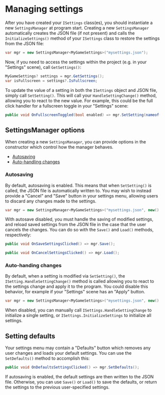 # Managing settings

After you have created your `ISettings` class(es), you should instantiate a new `SettingsManager` at program start. Creating a new `SettingsManager` automatically creates the JSON file (if not present) and calls the `InitializeSettings()` method of your `ISettings` class to restore the settings from the JSON file:

```cs
var mgr = new SettingsManager<MyGameSettings>("mysettings.json");
```



Now, if you need to access the settings within the project (e.g. in your "Settings" scene), call `GetSettings()`:

```cs
MyGameSettings? settings = mgr.GetSettings();
var isFullscreen = settings?.IsFullscreen;
```

To update the value of a setting in both the `ISettings` object and JSON file, simply call `SetSetting()`. This will call your `HandleSettingChange()` method, allowing you to react to the new value. For example, this could be the full click handler for a fullscreen toggle in your "Settings" scene:

```cs
public void OnFullscreenToggled(bool enabled) => mgr.SetSetting(nameof(MyGameSettings.IsFullscreen), enabled);
```

## SettingsManager options

When creating a new `SettingsManager`, you can provide options in the constructor which control how the manager behaves.

- [Autosaving](#autosaving)
- [Auto-handling changes](#auto-handing-changes)

### Autosaving

By default, autosaving is enabled. This means that when `SetSetting()` is called, the JSON file is automatically written to. You may wish to instead provide a "Cancel" and "Save" button in your settings menu, allowing users to discard any changes made to the settings.

```cs
var mgr = new SettingsManager<MyGameSettings>("mysettings.json", new() { AutoSaveChanges = false });
```

With autosave disabled, you must handle the saving of modified settings, and reload saved settings from the JSON file in the case that the user cancels the changes. You can do so with the `Save()` and `Load()` methods, respectively:

```cs
public void OnSaveSettingsClicked() => mgr.Save();

public void OnCancelSettingsClicked() => mgr.Load();
```

### Auto-handing changes

By default, when a setting is modified via `SetSetting()`, the `ISetting.HandleSettingChange()` method is called allowing you to react to the settings change and apply it to the program. You could disable this behavior, for example if your "Settings" scene has an "Apply" button.

```cs
var mgr = new SettingsManager<MyGameSettings>("mysettings.json", new() { AutoHandleChanges = false });
```

When disabled, you can manually call `ISettings.HandleSettingChange` to initialize a single setting, or `ISettings.InitializeSettings` to initialize all settings.

## Setting defaults

Your settings menu may contain a "Defaults" button which removes any user changes and loads your default settings. You can use the `SetDefaults()` method to accomplish this:

```cs
public void OnDefaultsSettingsClicked() => mgr.SetDefaults();
```

If autosaving is enabled, the default settings are then written to the JSON file. Otherwise, you can use `Save()` or `Load()` to save the defaults, or return the settings to the previous user-specified settings.